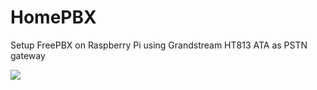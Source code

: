 # HomePBX
Setup FreePBX on Raspberry Pi using Grandstream HT813 ATA as PSTN gateway

<img src=https://github.com/glmck13/WheresWaldo/blob/master/drawing.png>  
